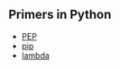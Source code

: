 ## Primers in Python
- [PEP](https://github.com/Devyanshu/primer/blob/master/Python/pep.md)
- [pip](https://github.com/Devyanshu/primer/blob/master/Python/pip.md)
- [lambda](https://github.com/Devyanshu/primer/blob/master/Python/lambda.md)
